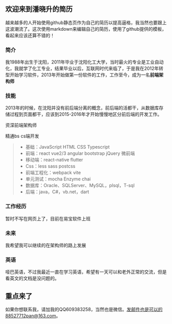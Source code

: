 ## 欢迎来到潘晓升的简历

越来越多的人开始使用github静态页作为自己的简历以提高逼格，我当然也要跟上这波潮流了。这次使用markdown来编辑自己的简历，使用了github提供的模板，看起来应该还算不错的！

### 简介

我1988年出生于沈阳，2011年毕业于沈阳化工大学，当时最火的专业是工业自动化，我就学了化工专业，结果毕业以后，互联网时代来临了，于是我在2012年转型开始学习软件，2013年开始做第一份软件的工作，工作至今，成为一名**前端架构师**

### 技能

2013年的时候，在沈阳并没有前后端分离的概念，前后端的活都干，从数据库存储过程到页面都干，应该到2015-2016年才开始慢慢地区分前后端的开发工作。

资深前端架构师  
 
精通bs cs端开发  

> * 基础：JavaScript HTML CSS Typescript
> * 前端：react vue2/3 angular bootstrap jQuery 微前端
> * 移动端：react-native flutter
> * Css：less sass postcss
> * 前端工程化：webpack vite
> * 单元测试：mocha Enzyme chai
> * 数据库：Oracle、SQLServer、MySQL，plsql，T-sql
> * 后端：java，C#，vb.net，dart

### 工作经历

暂时不写在网页上了，目前在易宝软件上班

### 未来

我希望我可以继续的在架构师的路上发展

### 英语

哑巴英语，不过我最近一直在学习英语，希望有一天可以和老外正常的交流，但是看英文的文档是没问题的。

## 重点来了

如果你想联系我，请加我的QQ609383258，当然也是微信。发邮件也是可以的88527712pan@163.com。
